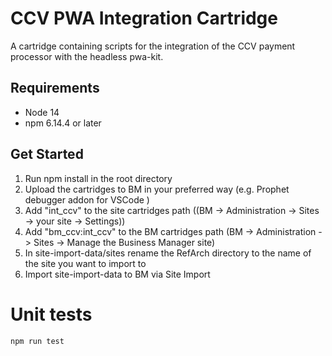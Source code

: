 # CCV PWA Integration Cartridge
A cartridge containing scripts for the integration of the CCV payment processor
with the headless pwa-kit.

## Requirements
-   Node 14
-   npm 6.14.4 or later

## Get Started
1. Run npm install in the root directory
2. Upload the cartridges to BM in your preferred way (e.g. Prophet debugger addon for VSCode )
3. Add "int_ccv" to the site cartridges path ((BM -> Administration -> Sites -> your site -> Settings))
4. Add "bm_ccv:int_ccv" to the BM cartridges path (BM -> Administration -> Sites -> Manage the Business Manager site)
5. In site-import-data/sites rename the RefArch directory to the name of the site you want to import to
6. Import site-import-data to BM via Site Import

# Unit tests
```npm run test```